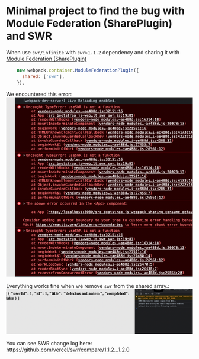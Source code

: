 # Minimal project to find the bug with Module Federation (SharePlugin) and SWR

When use `swr/infinite` with `swr>1.1.2` dependency and sharing it with [Module Federation (SharePlugin)](https://webpack.js.org/concepts/module-federation/)
```js
    new webpack.container.ModuleFederationPlugin({
      shared: ['swr'],
    }),
```

We encountered this error:
![with-mf](screenshots/with-mf.png)

Everything works fine when we remove `swr` from the shared array.:
![without-mf](screenshots/without-mf.png)

You can see SWR change log here:
https://github.com/vercel/swr/compare/1.1.2...1.2.0